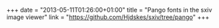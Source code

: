 +++
date = "2013-05-11T01:26:00+01:00"
title = "Pango fonts in the sxiv image viewer"
link = "https://github.com/Hjdskes/sxiv/tree/pango"
+++

